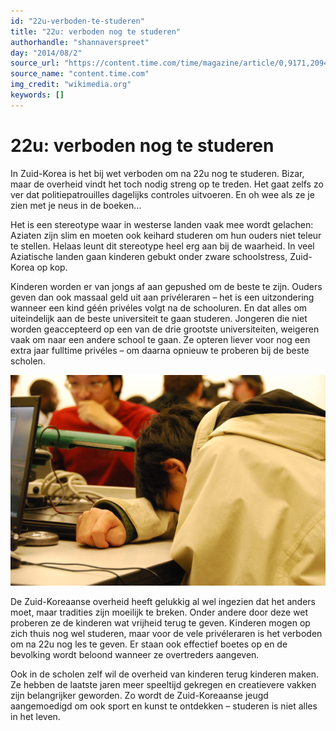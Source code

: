 ```yaml
---
id: "22u-verboden-te-studeren"
title: "22u: verboden nog te studeren"
authorhandle: "shannaverspreet"
day: "2014/08/2"
source_url: "https://content.time.com/time/magazine/article/0,9171,2094427,00.html"
source_name: "content.time.com"
img_credit: "wikimedia.org"
keywords: []
---
```

# 22u: verboden nog te studeren
In Zuid-Korea is het bij wet verboden om na 22u nog te studeren. Bizar, maar de overheid vindt het toch nodig streng op te treden. Het gaat zelfs zo ver dat politiepatrouilles dagelijks controles uitvoeren. En oh wee als ze je zien met je neus in de boeken…

Het is een stereotype waar in westerse landen vaak mee wordt gelachen: Aziaten zijn slim en moeten ook keihard studeren om hun ouders niet teleur te stellen. Helaas leunt dit stereotype heel erg aan bij de waarheid. In veel Aziatische landen gaan kinderen gebukt onder zware schoolstress, Zuid-Korea op kop.

Kinderen worden er van jongs af aan gepushed om de beste te zijn. Ouders geven dan ook massaal geld uit aan privéleraren – het is een uitzondering wanneer een kind géén privéles volgt na de schooluren. En dat alles om uiteindelijk aan de beste universiteit te gaan studeren. Jongeren die niet worden geaccepteerd op een van de drie grootste universiteiten, weigeren vaak om naar een andere school te gaan. Ze opteren liever voor nog een extra jaar fulltime privéles – om daarna opnieuw te proberen bij de beste scholen.

![flickr.com](2.jpg "Credit: flickr.com")

De Zuid-Koreaanse overheid heeft gelukkig al wel ingezien dat het anders moet, maar tradities zijn moeilijk te breken. Onder andere door deze wet proberen ze de kinderen wat vrijheid terug te geven. Kinderen mogen op zich thuis nog wel studeren, maar voor de vele privéleraren is het verboden om na 22u nog les te geven. Er staan ook effectief boetes op en de bevolking wordt beloond wanneer ze overtreders aangeven.

Ook in de scholen zelf wil de overheid van kinderen terug kinderen maken. Ze hebben de laatste jaren meer speeltijd gekregen en creatievere vakken zijn belangrijker geworden. Zo wordt de Zuid-Koreaanse jeugd aangemoedigd om ook sport en kunst te ontdekken – studeren is niet alles in het leven.